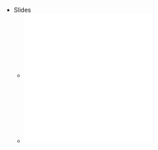 - Slides
	- ![FDS-S1-01-1-welcome-and-intro-notes.pdf](../assets/FDS-S1-01-1-welcome-and-intro-notes_1672950081419_0.pdf)
	- ![FDS-S1-01-1-welcome-to-FDS-v2.pdf](../assets/FDS-S1-01-1-welcome-to-FDS-v2_1672950097971_0.pdf)